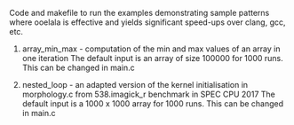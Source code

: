 Code and makefile to run the examples demonstrating sample patterns where ooelala is effective and yields significant speed-ups over clang, gcc, etc.

1. array_min_max - computation of the min and max values of an array in one iteration
The default input is an array of size 100000 for 1000 runs. This can be changed in main.c                                                                          
                                                                        
2. nested_loop - an adapted version of the kernel initialisation in morphology.c from 538.imagick_r benchmark in SPEC CPU 2017
The default input is a 1000 x 1000 array for 1000 runs. This can be changed in main.c
